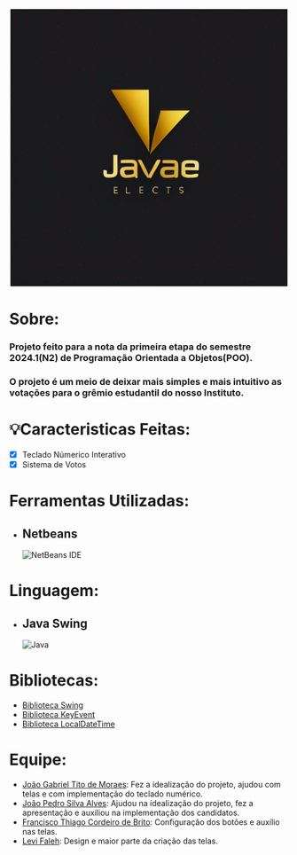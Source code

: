 <div align ="center">
  <img src="https://github.com/JavaElects/PROJETO_POO_URNA/blob/main/Progama/Urna/src/br/edu/images/Logo.png" width = "500px"/>
  </div>

# Sobre:
  
<h3>
  Projeto feito para a nota da primeira etapa do semestre 2024.1(N2) de Programação Orientada a Objetos(POO).
  </h3>
  
<h3>
  O projeto é um meio de deixar mais simples e mais intuitivo as votações para o grêmio estudantil do nosso Instituto.
  </h3>

  # 💡Caracteristicas Feitas:

* [x] Teclado Númerico Interativo
* [x] Sistema de Votos

# Ferramentas Utilizadas:
  
  * ## Netbeans
     ![NetBeans IDE](https://img.shields.io/badge/NetBeansIDE-1B6AC6.svg?style=for-the-badge&logo=apache-netbeans-ide&logoColor=white)

# Linguagem:

* ## Java Swing
   ![Java](https://img.shields.io/badge/java-%23ED8B00.svg?style=for-the-badge&logo=openjdk&logoColor=white)

# Bibliotecas: 
- [Biblioteca Swing](https://homepages.dcc.ufmg.br/~fsantos/ECOi06/aulaSwingSWT.pdf)
- [Biblioteca KeyEvent](https://docs.oracle.com/javase/8/docs/api/java/awt/event/KeyEvent.html)
- [Biblioteca LocalDateTime](https://docs.oracle.com/javase/8/docs/api/java/time/LocalDateTime.html)

# Equipe:
- [João Gabriel Tito de Moraes](https://github.com/JaoTitow):
  Fez a idealização do projeto, ajudou com telas e com implementação do teclado numérico.
- [João Pedro Silva Alves](https://github.com/joaopedrosilva23):
  Ajudou na idealização do projeto, fez a apresentação e auxiliou na implementação dos candidatos.
- [Francisco Thiago Cordeiro de Brito](https://github.com/thhiago09):
  Configuração dos botões e auxílio nas telas.
- [Levi Faleh](https://github.com/LeviFaleh):
  Design e maior parte da criação das telas.




